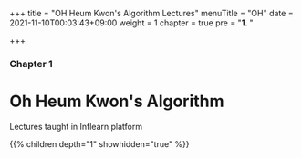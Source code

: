+++
title = "OH Heum Kwon's Algorithm Lectures"
menuTitle = "OH"
date = 2021-11-10T00:03:43+09:00
weight = 1
chapter = true
pre = "<b>1. </b>"

+++

### Chapter 1

# Oh Heum Kwon's Algorithm

Lectures taught in Inflearn platform

{{% children depth="1" showhidden="true" %}}
